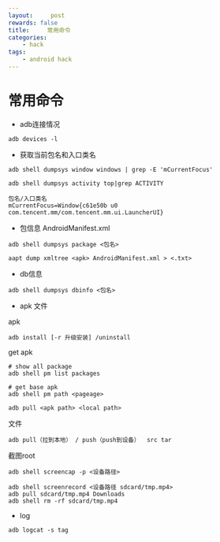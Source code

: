 ```yaml
---
layout:     post
rewards: false
title:     常用命令
categories:
    - hack
tags:
    - android hack
---
```


# 常用命令

- adb连接情况

```shell
adb devices -l
```

- 获取当前包名和入口类名

```shell
adb shell dumpsys window windows | grep -E 'mCurrentFocus'

adb shell dumpsys activity top|grep ACTIVITY
```

```
包名/入口类名
mCurrentFocus=Window{c61e50b u0 com.tencent.mm/com.tencent.mm.ui.LauncherUI}

```


- 包信息
AndroidManifest.xml

```
adb shell dumpsys package <包名>

aapt dump xmltree <apk> AndroidManifest.xml > <.txt>
```

- db信息

```
adb shell dumpsys dbinfo <包名>
```

- apk 文件

apk
```
adb install [-r 升级安装] /uninstall
```

get apk
```
# show all package
adb shell pm list packages

# get base apk
adb shell pm path <pageage>

adb pull <apk path> <local path>
```


文件
```
adb pull（拉到本地） / push（push到设备）  src tar
```

截图root
```
adb shell screencap -p <设备路径>

adb shell screenrecord <设备路径 sdcard/tmp.mp4>
adb pull sdcard/tmp.mp4 Downloads
adb shell rm -rf sdcard/tmp.mp4
```

- log

```
adb logcat -s tag
```
